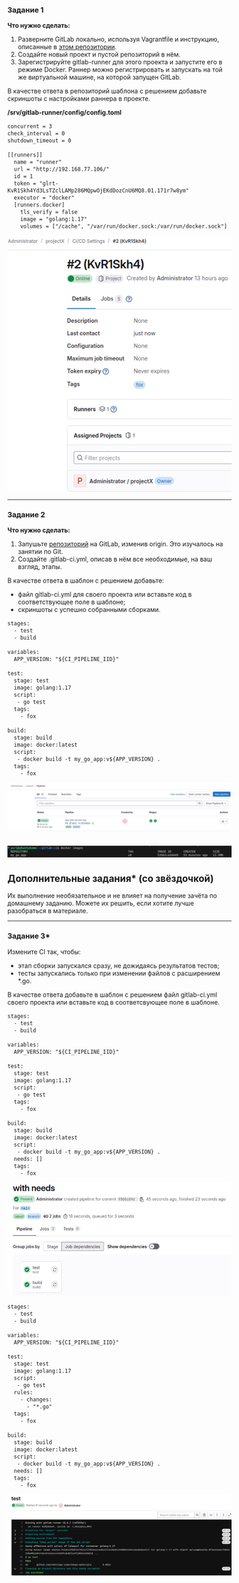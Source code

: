 
### Задание 1

**Что нужно сделать:**

1. Разверните GitLab локально, используя Vagrantfile и инструкцию, описанные в [этом репозитории](https://github.com/netology-code/sdvps-materials/tree/main/gitlab).   
2. Создайте новый проект и пустой репозиторий в нём.
3. Зарегистрируйте gitlab-runner для этого проекта и запустите его в режиме Docker. Раннер можно регистрировать и запускать на той же виртуальной машине, на которой запущен GitLab.

В качестве ответа в репозиторий шаблона с решением добавьте скриншоты с настройками раннера в проекте.

**/srv/gitlab-runner/config/config.toml**
```
concurrent = 3
check_interval = 0
shutdown_timeout = 0

[[runners]]
  name = "runner"
  url = "http://192.168.77.106/"
  id = 1
  token = "glrt-KvR1Skh4Yd3LsTZclLAMp286MQpwOjEKdDozCnU6MQ8.01.171r7w8ym"
  executor = "docker"
  [runners.docker]
    tls_verify = false
    image = "golang:1.17"
    volumes = ["/cache", "/var/run/docker.sock:/var/run/docker.sock"]
```
![task1](task1.png)

---

### Задание 2

**Что нужно сделать:**

1. Запушьте [репозиторий](https://github.com/netology-code/sdvps-materials/tree/main/gitlab) на GitLab, изменив origin. Это изучалось на занятии по Git.
2. Создайте .gitlab-ci.yml, описав в нём все необходимые, на ваш взгляд, этапы.

В качестве ответа в шаблон с решением добавьте: 
   
 * файл gitlab-ci.yml для своего проекта или вставьте код в соответствующее поле в шаблоне; 
 * скриншоты с успешно собранными сборками.
 
```
stages:
  - test
  - build

variables:
  APP_VERSION: "${CI_PIPELINE_IID}"

test:
  stage: test
  image: golang:1.17
  script: 
   - go test 
  tags:
    - fox

build:
  stage: build
  image: docker:latest
  script:
   - docker build -t my_go_app:v${APP_VERSION} .
  tags:
    - fox
```
![task2-1](task2-1.png)
 
![task2-2](task2-2.png)
---
## Дополнительные задания* (со звёздочкой)

Их выполнение необязательное и не влияет на получение зачёта по домашнему заданию. Можете их решить, если хотите лучше разобраться в материале.

---

### Задание 3*

Измените CI так, чтобы:

 - этап сборки запускался сразу, не дожидаясь результатов тестов;
 - тесты запускались только при изменении файлов с расширением *.go.

В качестве ответа добавьте в шаблон с решением файл gitlab-ci.yml своего проекта или вставьте код в соответсвующее поле в шаблоне.

```
stages:
  - test
  - build

variables:
  APP_VERSION: "${CI_PIPELINE_IID}"

test:
  stage: test
  image: golang:1.17
  script:
   - go test
  tags:
    - fox

build:
  stage: build
  image: docker:latest
  script:
   - docker build -t my_go_app:v${APP_VERSION} .
  needs: []
  tags:
    - fox
```

![task3-1](task3-1.png)

```
stages:
  - test
  - build

variables:
  APP_VERSION: "${CI_PIPELINE_IID}"

test:
  stage: test
  image: golang:1.17
  script:
   - go test
  rules:
    - changes:
      - "*.go"
  tags:
    - fox

build:
  stage: build
  image: docker:latest
  script:
   - docker build -t my_go_app:v${APP_VERSION} .
  needs: []
  tags:
    - fox
```

![task3-2](task3-2.png)
